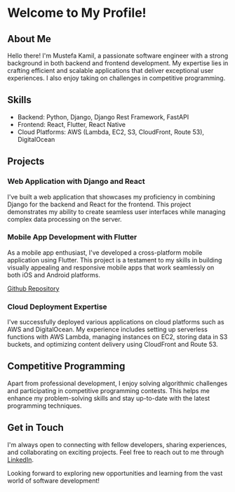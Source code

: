 # Welcome to My Profile!

## About Me

Hello there! I'm Mustefa Kamil, a passionate software engineer with a strong background in both backend and frontend development. My expertise lies in crafting efficient and scalable applications that deliver exceptional user experiences. I also enjoy taking on challenges in competitive programming.

## Skills

- Backend: Python, Django, Django Rest Framework, FastAPI
- Frontend: React, Flutter, React Native
- Cloud Platforms: AWS (Lambda, EC2, S3, CloudFront, Route 53), DigitalOcean

## Projects

### Web Application with Django and React

I've built a web application that showcases my proficiency in combining Django for the backend and React for the frontend. This project demonstrates my ability to create seamless user interfaces while managing complex data processing on the server.

### Mobile App Development with Flutter

As a mobile app enthusiast, I've developed a cross-platform mobile application using Flutter. This project is a testament to my skills in building visually appealing and responsive mobile apps that work seamlessly on both iOS and Android platforms.

[Github Repository](https://github.com/risuicpc/attendance)

### Cloud Deployment Expertise

I've successfully deployed various applications on cloud platforms such as AWS and DigitalOcean. My experience includes setting up serverless functions with AWS Lambda, managing instances on EC2, storing data in S3 buckets, and optimizing content delivery using CloudFront and Route 53.

## Competitive Programming

Apart from professional development, I enjoy solving algorithmic challenges and participating in competitive programming contests. This helps me enhance my problem-solving skills and stay up-to-date with the latest programming techniques.

## Get in Touch

I'm always open to connecting with fellow developers, sharing experiences, and collaborating on exciting projects. Feel free to reach out to me through [LinkedIn](https://www.linkedin.com/in/mustefa-kamil-912576185).

Looking forward to exploring new opportunities and learning from the vast world of software development!
